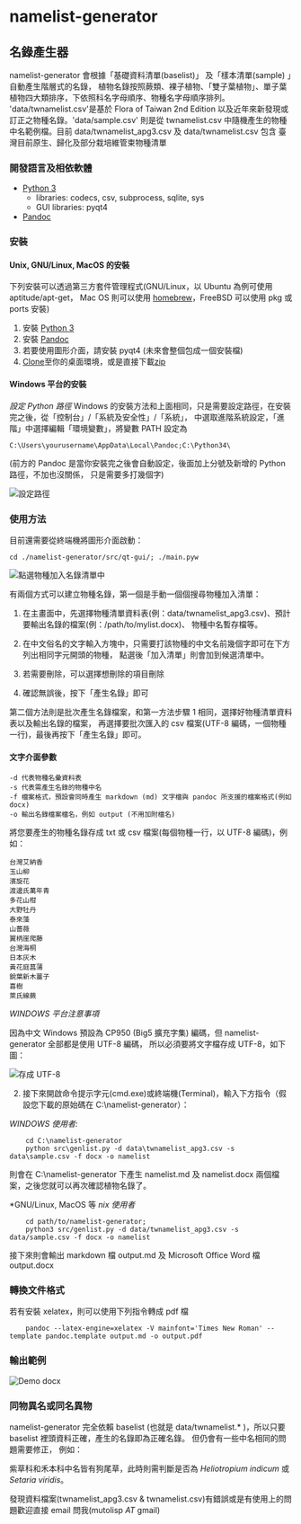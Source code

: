 namelist-generator
==================

## 名錄產生器

namelist-generator 會根據「基礎資料清單(baselist)」 及「樣本清單(sample) 」自動產生階層式的名錄，
植物名錄按照蕨類、裸子植物、「雙子葉植物」、單子葉植物四大類排序，下依照科名字母順序、物種名字母順序排列。
'data/twnamelist.csv'是基於 Flora of Taiwan 2nd Edition 以及近年來新發現或訂正之物種名錄。'data/sample.csv'
則是從 twnamelist.csv 中隨機產生的物種中名範例檔。目前 data/twnamelist_apg3.csv 及 data/twnamelist.csv 包含
臺灣目前原生、歸化及部分栽培維管束物種清單

### 開發語言及相依軟體

* [Python 3](https://www.python.org)
    + libraries: codecs, csv, subprocess, sqlite, sys
    + GUI libraries: pyqt4
* [Pandoc](http://johnmacfarlane.net/pandoc/)


### 安裝

#### Unix, GNU/Linux, MacOS 的安裝

下列安裝可以透過第三方套件管理程式(GNU/Linux，以 Ubuntu 為例可使用 aptitude/apt-get，
Mac OS 則可以使用 [homebrew](http://brew.sh)，FreeBSD 可以使用 pkg 或 ports 安裝)

1. 安裝 [Python 3](https://www.python.org)
2. 安裝 [Pandoc](http://johnmacfarlane.net/pandoc/)
3. 若要使用圖形介面，請安裝 pyqt4 (未來會整個包成一個安裝檔)
4. [Clone](https://github.com/mutolisp/namelist-generator.git)至你的桌面環境，或是直接下載[zip](https://github.com/mutolisp/namelist-generator/archive/master.zip)

#### Windows 平台的安裝

*設定 Python 路徑*
Windows 的安裝方法和上面相同，只是需要設定路徑，在安裝完之後，從「控制台」/「系統及安全性」/「系統」，
中選取進階系統設定，「進階」中選擇編輯「環境變數」，將變數 PATH 設定為
```
C:\Users\yourusername\AppData\Local\Pandoc;C:\Python34\
```
(前方的 Pandoc 是當你安裝完之後會自動設定，後面加上分號及新增的 Python 路徑，不加也沒關係，
只是需要多打幾個字)

![設定路徑](https://raw.github.com/mutolisp/namelist-generator/master/docs/setpath.png)


### 使用方法

目前還需要從終端機將圖形介面啟動：
```
cd ./namelist-generator/src/qt-gui/; ./main.pyw
```
![點選物種加入名錄清單中](https://raw.github.com/mutolisp/namelist-generator/master/docs/pyqt_gui_demo.png)

有兩個方式可以建立物種名錄，第一個是手動一個個搜尋物種加入清單：

1. 在主畫面中，先選擇物種清單資料表(例：data/twnamelist_apg3.csv)、預計要輸出名錄的檔案(例：/path/to/mylist.docx)、
物種中名暫存檔等。

2. 在中文俗名的文字輸入方塊中，只需要打該物種的中文名前幾個字即可在下方列出相同字元開頭的物種，
點選後「加入清單」則會加到候選清單中。

3. 若需要刪除，可以選擇想刪除的項目刪除

4. 確認無誤後，按下「產生名錄」即可

第二個方法則是批次產生名錄檔案，和第一方法步驟 1 相同，選擇好物種清單資料表以及輸出名錄的檔案，
再選擇要批次匯入的 csv 檔案(UTF-8 編碼，一個物種一行)，最後再按下「產生名錄」即可。

#### 文字介面參數
```
-d 代表物種名彙資料表
-s 代表需產生名錄的物種中名
-f 檔案格式，預設會同時產生 markdown (md) 文字檔與 pandoc 所支援的檔案格式(例如 docx)
-o 輸出名錄檔案檔名，例如 output (不用加附檔名)
```

將您要產生的物種名錄存成 txt 或 csv 檔案(每個物種一行，以 UTF-8 編碼)，例如：

```
台灣艾納香
玉山柳
濱旋花
渡邊氏萬年青
多花山柑
大野牡丹
泰來藻
山薔薇
翼柄崖爬藤
台灣海桐
日本灰木
黃花庭菖蒲
銳葉新木薑子
喜樹
萊氏線蕨
```
*WINDOWS 平台注意事項*

因為中文 Windows 預設為 CP950 (Big5 擴充字集) 編碼，但 namelist-generator 全部都是使用 UTF-8 編碼，
所以必須要將文字檔存成 UTF-8，如下圖：

![存成 UTF-8](https://raw.github.com/mutolisp/namelist-generator/master/docs/save_namelist.png)

2. 接下來開啟命令提示字元(cmd.exe)或終端機(Terminal)，輸入下方指令（假設您下載的原始碼在 C:\namelist-generator）：

*WINDOWS 使用者:*


```
    cd C:\namelist-generator
    python src\genlist.py -d data\twnamelist_apg3.csv -s data\sample.csv -f docx -o namelist
```

則會在 C:\namelist-generator 下產生 namelist.md 及 namelist.docx 兩個檔案，之後您就可以再次確認植物名錄了。

*GNU/Linux, MacOS 等 *nix 使用者*

```    
    cd path/to/namelist-generator;
    python3 src/genlist.py -d data/twnamelist_apg3.csv -s data/sample.csv -f docx -o namelist
```
接下來則會輸出 markdown 檔 output.md  及 Microsoft Office Word 檔 output.docx 


### 轉換文件格式

若有安裝 xelatex，則可以使用下列指令轉成 pdf 檔
```
    pandoc --latex-engine=xelatex -V mainfont='Times New Roman' --template pandoc.template output.md -o output.pdf
```

### 輸出範例

![Demo docx](https://github.com/mutolisp/namelist-generator/blob/master/demo/demo_docx.png)

### 同物異名或同名異物
namelist-generator 完全依賴 baselist (也就是 data/twnamelist.* )，所以只要 baselist 裡頭資料正確，產生的名錄即為正確名錄。
但仍會有一些中名相同的問題需要修正，
例如：

紫草科和禾本科中名皆有狗尾草，此時則需判斷是否為 _Heliotropium indicum_ 或 _Setaria viridis_。

發現資料檔案(twnamelist_apg3.csv & twnamelist.csv)有錯誤或是有使用上的問題歡迎直接 email 問我(mutolisp _AT_ gmail)
